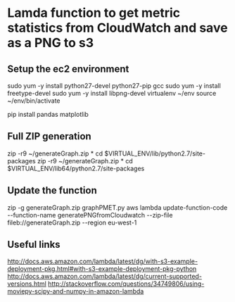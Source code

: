 Lamda function to get metric statistics from CloudWatch and save as a PNG to s3
===

Setup the ec2 environment
---

sudo yum -y install python27-devel python27-pip gcc
sudo yum -y install freetype-devel
sudo yum -y install libpng-devel
virtualenv ~/env
source ~/env/bin/activate

pip install pandas matplotlib

Full ZIP generation
---

zip -r9 ~/generateGraph.zip *
cd $VIRTUAL_ENV/lib/python2.7/site-packages
zip -r9 ~/generateGraph.zip *
cd $VIRTUAL_ENV/lib64/python2.7/site-packages

Update the function
---

zip -g generateGraph.zip graphPMET.py
aws lambda update-function-code --function-name generatePNGfromCloudwatch --zip-file fileb://generateGraph.zip --region eu-west-1

Useful links
---

http://docs.aws.amazon.com/lambda/latest/dg/with-s3-example-deployment-pkg.html#with-s3-example-deployment-pkg-python
http://docs.aws.amazon.com/lambda/latest/dg/current-supported-versions.html
http://stackoverflow.com/questions/34749806/using-moviepy-scipy-and-numpy-in-amazon-lambda
